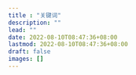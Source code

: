 ```yaml
---
title : "关键词"
description: ""
lead: ""
date: 2022-08-10T08:47:36+08:00
lastmod: 2022-08-10T08:47:36+08:00
draft: false
images: []
---
```

